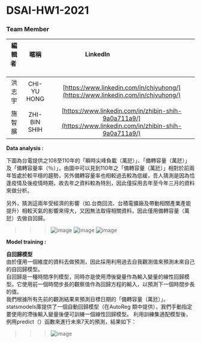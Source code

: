 # DSAI-HW1-2021

### **Team Member**    

| 編輯者       |    暱稱         |                      LinkedIn                                                            |
| :-----------:|:-----------:   |:---------------------------------------------------------------------------------------: |
|  洪志宇      | CHI-YU HONG     | [https://www.linkedin.com/in/chiyuhong/](https://www.linkedin.com/in/chiyuhong/)     
|  施智臏      | ZHI-BIN SHIH     | [https://www.linkedin.com/in/zhibin-shih-9a0a711a9/](https://www.linkedin.com/in/zhibin-shih-9a0a711a9/)     

**Data analysis :**

 下圖為台電提供之108至110年的「瞬時尖峰負載（萬瓩）」、「備轉容量（萬瓩）」及「備轉容量率（％）」，由圖中可以見到110年之「備轉容量（萬瓩）」相對於前兩年皆處於較平穩的趨勢，另外備轉容量率也相較過去較為低緩，吾人猜測是因為恰逢疫情及後疫情時期，故去年之資料較為特別，因此僅採用去年至今年三月的資料來做分析。

 另外，猜測這兩年受經濟的影響（如.台商回流、台積電擴廠及帶動相關產業產能提升）相較天氣的影響來得大，又因無法取得相關資料，因此僅用備轉容量（萬瓩）去做自回歸。 
>>>![image](https://user-images.githubusercontent.com/43928481/111780006-c9dafd00-88f1-11eb-9ccc-9edc17c797f2.png)
>>>![image](https://user-images.githubusercontent.com/43928481/111780025-cf384780-88f1-11eb-8cb8-af7e5d9f30fe.png)
>>>![image](https://user-images.githubusercontent.com/43928481/111780047-d6f7ec00-88f1-11eb-89ac-5a8d13d5c3db.png)



**Model training :**

**自回歸模型**
 <br>由於僅用一個維度的資料去做預測，因此採用利用過去自我觀測值來預測未來自己的自回歸模型。
 <br>自回歸是一種時間序列模型，同時亦是使用滯後變量作為輸入變量的線性回歸模型。它使用前一個時間步長的觀察值作為回歸方程的輸入，以預測下一個時間步長的值。
 <br>我們根據所有先前的觀測結果來預測目標日期的「備轉容量（萬瓩）」。statsmodels庫提供了一個自動回歸模型（在AutoReg 類中提供），我們手動指定要使用的滯後輸入變量後便可訓練一個線性回歸模型。
利用訓練集適配模型後，例用predict（）函數來進行未來7天的預測，結果如下：
>>>![image](https://user-images.githubusercontent.com/43928481/111778272-651ea300-88ef-11eb-9289-608be5512167.png)

 

